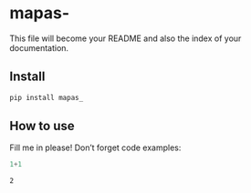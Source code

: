 # mapas-


<!-- WARNING: THIS FILE WAS AUTOGENERATED! DO NOT EDIT! -->

This file will become your README and also the index of your
documentation.

## Install

``` sh
pip install mapas_
```

## How to use

Fill me in please! Don’t forget code examples:

``` python
1+1
```

    2
